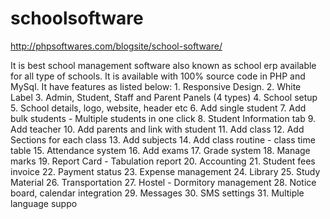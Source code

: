 # schoolsoftware
http://phpsoftwares.com/blogsite/school-software/

It is best school management software also known as school erp available for all type of schools. It is available with 100% source code in PHP and MySql. It have features as listed below:  1. Responsive Design. 2. White Label 3. Admin, Student, Staff and Parent Panels (4 types) 4. School setup 5. School details, logo, website, header etc 6. Add single student 7. Add bulk students - Multiple students in one click 8. Student Information tab 9. Add teacher 10. Add parents and link with student 11. Add class 12. Add Sections for each class 13. Add subjects 14. Add class routine - class time table 15. Attendance system 16. Add exams 17. Grade system 18. Manage marks 19. Report Card - Tabulation report 20. Accounting 21. Student fees invoice 22. Payment status 23. Expense management 24. Library 25. Study Material 26. Transportation 27. Hostel - Dormitory management 28. Notice board, calendar integration 29. Messages 30. SMS settings 31. Multiple language suppo
